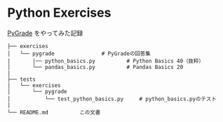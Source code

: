 # Python Exercises



[PyGrade](https://www.pygrade.com/?lang=ja) をやってみた記録

```
├── exercises
│   └── pygrade               # PyGradeの回答集
|       |── python_basics.py          # Python Basics 40（抜粋）
│       └── pandas_basics.py          # Pandas Basics 20
|
├── tests
|   └── exercises
│       └── pygrade
│           └── test_python_basics.py     # python_basics.pyのテスト
|
└── README.md          この文書
```